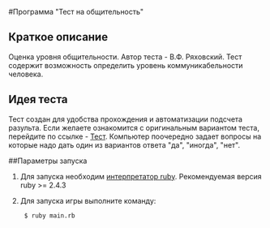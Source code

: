 #Программа "Тест на общительность"

## Краткое описание
Оценка уровня общительности. Автор теста - В.Ф. Ряховский. Тест содержит возможность определить уровень коммуникабельности человека. 

## Идея теста
Тест создан для удобства прохождения и автоматизации подсчета разульта. Если желаете ознакомится с оригинальным вариантом
 теста, перейдите по ссылке - [Тест](http://psylist.net/praktikum/00003.htm). 
Компьютер поочередно задает вопросы на которые надо дать один из вариантов ответа "да", "иногда", "нет".


##Параметры запуска
1. Для запуска необходим [интерпретатор ruby](https://ru.wikipedia.org/wiki/Ruby). Рекомендуемая версия ruby >= 2.4.3

3. Для запуска игры выполните команду:
                        
        $ ruby main.rb